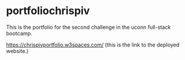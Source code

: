 # portfoliochrispiv

This is the portfolio for the second challenge in the uconn full-stack bootcamp.

https://chrispivportfolio.w3spaces.com/ (this is the link to the deployed website.)


